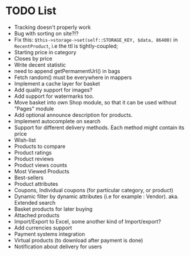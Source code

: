 
TODO List
=========

 * Tracking doesn't properly work
 * Bug with sorting on site?!?
 * Fix this: `$this->storage->set(self::STORAGE_KEY, $data, 86400)` in `RecentProduct`, i.e the ttl is tightly-coupled;
 * Starting price in category
 * Closes by price
 * Write decent statistic
 * need to append getPermamentUrl() in bags
 * Fetch random() must be everywhere in mappers
 * Implement a cache layer for basket
 * Add quality support for images?
 * Add support for watermarks too.
 * Move basket into own Shop module, so that it can be used without "Pages" module
 * Add optional announce description for products. 
 * Implement autocomplete on search
 * Support for different delivery methods. Each method might contain its price
 * Wish-list
 * Products to compare
 * Product ratings 
 * Product reviews
 * Product views counts
 * Most Viewed Products
 * Best-sellers
 * Product attributes
 * Coupons, Individual coupons (for particular category, or product)
 * Dynamic filter by dynamic attributes (i.e for example : Vendor). aka. Extended search
 * Basket products for later buying
 * Attached products
 * Import/Export to Excel, some another kind of Import/export?
 * Add currencies support
 * Payment systems integration
 * Virtual products (to download after payment is done)
 * Notification about delivery for users